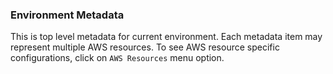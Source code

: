 ### Environment Metadata

This is top level metadata for current environment. Each metadata item may represent multiple AWS resources. To see AWS resource specific configurations, click on `AWS Resources` menu option.

